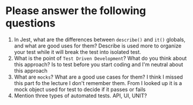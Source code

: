 # Please answer the following questions

1.  In Jest, what are the differences between `describe()` and `it()` globals, and what are good uses for them?
    Describe is used more to organize your test while it will break the test into isolated test.
2.  What is the point of `Test Driven Development`? What do you think about this approach?
    Is to test before you start coding and I'm neutral about this approach
3.  What are `mocks`? What are a good use cases for them?
    I think I missed this part fo the lecture I don't remember them. From I looked up it is a mock object used for test to decide if it passes or fails
4.  Mention three types of automated tests.
    API, UI, UNIT?
